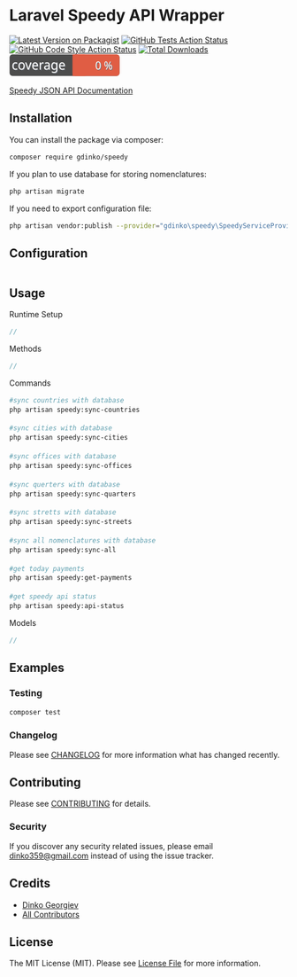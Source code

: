 # Laravel Speedy API Wrapper

[![Latest Version on Packagist](https://img.shields.io/packagist/v/gdinko/speedy.svg?style=flat-square)](https://packagist.org/packages/gdinko/speedy)
[![GitHub Tests Action Status](https://img.shields.io/github/workflow/status/gdinko/speedy/run-tests?label=tests)](https://github.com/gdinko/speedy/actions?query=workflow%3Arun-tests+branch%3Amaster)
[![GitHub Code Style Action Status](https://img.shields.io/github/workflow/status/gdinko/speedy/Check%20&%20fix%20styling?label=code%20style)](https://github.com/gdinko/speedy/actions?query=workflow%3A"Check+%26+fix+styling"+branch%3Amaster)
[![Total Downloads](https://img.shields.io/packagist/dt/gdinko/speedy.svg?style=flat-square)](https://packagist.org/packages/gdinko/speedy)
[![Test Coverage](https://raw.githubusercontent.com/gdinko/speedy/master/badge-coverage.svg)](https://packagist.org/packages/gdinko/speedy)


[Speedy JSON API Documentation](https://services.speedy.bg/api/api_examples.html)

## Installation

You can install the package via composer:

```bash
composer require gdinko/speedy
```

If you plan to use database for storing nomenclatures:

```bash
php artisan migrate
```

If you need to export configuration file:

```bash
php artisan vendor:publish --provider="gdinko\speedy\SpeedyServiceProvider" --tag=config
```

## Configuration

```bash

```

## Usage

Runtime Setup
```php
//
```

Methods
```php
//
```

Commands

```bash
#sync countries with database
php artisan speedy:sync-countries  

#sync cities with database
php artisan speedy:sync-cities 

#sync offices with database
php artisan speedy:sync-offices 

#sync querters with database
php artisan speedy:sync-quarters 

#sync stretts with database
php artisan speedy:sync-streets

#sync all nomenclatures with database
php artisan speedy:sync-all

#get today payments
php artisan speedy:get-payments

#get speedy api status
php artisan speedy:api-status
```

Models
```php
//
```

## Examples


### Testing

```bash
composer test
```

### Changelog

Please see [CHANGELOG](CHANGELOG.md) for more information what has changed recently.

## Contributing

Please see [CONTRIBUTING](CONTRIBUTING.md) for details.

### Security

If you discover any security related issues, please email dinko359@gmail.com instead of using the issue tracker.

## Credits

-   [Dinko Georgiev](https://github.com/gdinko)
-   [All Contributors](../../contributors)

## License

The MIT License (MIT). Please see [License File](LICENSE.md) for more information.
